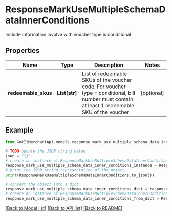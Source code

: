# ResponseMarkUseMultipleSchemaDataInnerConditions

Include information involve with voucher type is conditional

## Properties

Name | Type | Description | Notes
------------ | ------------- | ------------- | -------------
**redeemable_skus** | **List[str]** | List of redeemable SKUs of the voucher code. For voucher type &#x3D; conditional, bill number must contain at least 1 redeemable SKU of the voucher. | [optional] 

## Example

```python
from GotItMerchantApi.models.response_mark_use_multiple_schema_data_inner_conditions import ResponseMarkUseMultipleSchemaDataInnerConditions

# TODO update the JSON string below
json = "{}"
# create an instance of ResponseMarkUseMultipleSchemaDataInnerConditions from a JSON string
response_mark_use_multiple_schema_data_inner_conditions_instance = ResponseMarkUseMultipleSchemaDataInnerConditions.from_json(json)
# print the JSON string representation of the object
print(ResponseMarkUseMultipleSchemaDataInnerConditions.to_json())

# convert the object into a dict
response_mark_use_multiple_schema_data_inner_conditions_dict = response_mark_use_multiple_schema_data_inner_conditions_instance.to_dict()
# create an instance of ResponseMarkUseMultipleSchemaDataInnerConditions from a dict
response_mark_use_multiple_schema_data_inner_conditions_from_dict = ResponseMarkUseMultipleSchemaDataInnerConditions.from_dict(response_mark_use_multiple_schema_data_inner_conditions_dict)
```
[[Back to Model list]](../README.md#documentation-for-models) [[Back to API list]](../README.md#documentation-for-api-endpoints) [[Back to README]](../README.md)


